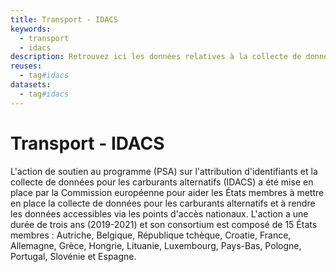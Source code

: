 ```yaml
---
title: Transport - IDACS
keywords:
  - transport
  - idacs
description: Retrouvez ici les données relatives à la collecte de données sur les carburants alternatifs (IDACS)
reuses:
  - tag#idacs
datasets:
  - tag#idacs
---
```

# Transport - IDACS

L'action de soutien au programme (PSA) sur l'attribution d'identifiants et la collecte de données pour les carburants alternatifs (IDACS) a été mise en place par la Commission européenne pour aider les États membres à mettre en place la collecte de données pour les carburants alternatifs et à rendre les données accessibles via les points d'accès nationaux. L'action a une durée de trois ans (2019-2021) et son consortium est composé de 15 États membres : Autriche, Belgique, République tchèque, Croatie, France, Allemagne, Grèce, Hongrie, Lituanie, Luxembourg, Pays-Bas, Pologne, Portugal, Slovénie et Espagne.
